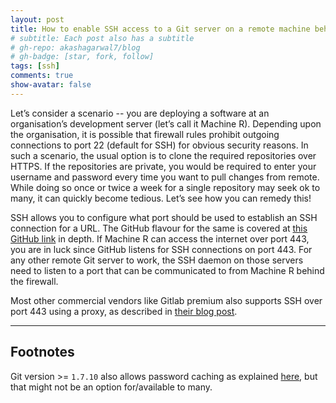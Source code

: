 ```yaml
---
layout: post
title: How to enable SSH access to a Git server on a remote machine behind a firewall
# subtitle: Each post also has a subtitle
# gh-repo: akashagarwal7/blog
# gh-badge: [star, fork, follow]
tags: [ssh]
comments: true
show-avatar: false
---
```


Let’s consider a scenario -- you are deploying a software at an organisation’s development server (let’s call it Machine R). Depending upon the organisation, it is possible that firewall rules prohibit outgoing connections to port 22 (default for SSH) for obvious security reasons. In such a scenario, the usual option is to clone the required repositories over HTTPS. If the repositories are private, you would be required to enter your username and password every time you want to pull changes from remote. While doing so once or twice a week for a single repository may seek ok to many, it can quickly become tedious. Let’s see how you can remedy this!

SSH allows you to configure what port should be used to establish an SSH connection for a URL. The GitHub flavour for the same is covered at [this GitHub link](https://help.github.com/en/github/authenticating-to-github/using-ssh-over-the-https-port) in depth. If Machine R can access the internet over port 443, you are in luck since GitHub listens for SSH connections on port 443. For any other remote Git server to work, the SSH daemon on those servers need to listen to a port that can be communicated to from Machine R behind the firewall.

Most other commercial vendors like Gitlab premium also supports SSH over port 443 using a proxy, as described in  [their blog post](https://about.gitlab.com/blog/2016/02/18/gitlab-dot-com-now-supports-an-alternate-git-plus-ssh-port/).

----

## Footnotes

Git version >= `1.7.10` also allows password caching as explained [here](https://help.github.com/en/github/using-git/caching-your-github-password-in-git), but that might not be an option for/available to many.
